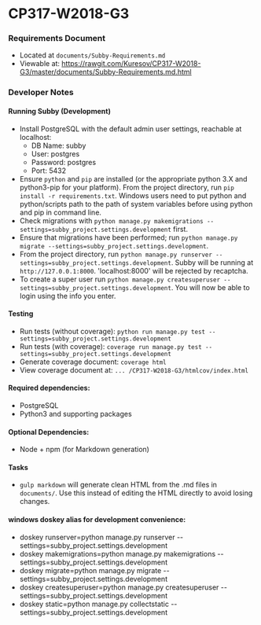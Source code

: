 # CP317-W2018-G3

### Requirements Document
* Located at `documents/Subby-Requirements.md`
* Viewable at: https://rawgit.com/Kuresov/CP317-W2018-G3/master/documents/Subby-Requirements.md.html

### Developer Notes
#### Running Subby (Development)
  * Install PostgreSQL with the default admin user settings, reachable at localhost:
    * DB Name: subby
    * User: postgres
    * Password: postgres
    * Port: 5432
  * Ensure `python` and `pip` are installed (or the appropriate python 3.X and python3-pip for your platform). From the project directory, run `pip install -r requirements.txt`. Windows users need to put python and python/scripts path to the path of system variables before using python and pip in command line.
  * Check migrations with `python manage.py makemigrations --settings=subby_project.settings.development` first.
  * Ensure that migrations have been performed; run `python manage.py migrate --settings=subby_project.settings.development`.
  * From the project directory, run `python manage.py runserver --settings=subby_project.settings.development`. Subby will be running at `http://127.0.0.1:8000`. 'localhost:8000' will be rejected by recaptcha.
  * To create a super user run `python manage.py createsuperuser --settings=subby_project.settings.development`. You will now be able to login using the info you enter.
 
#### Testing
  * Run tests (without coverage): `python run manage.py test --settings=subby_project.settings.development`
  * Run tests (with coverage): `coverage run manage.py test --settings=subby_project.settings.development`
  * Generate coverage document: `coverage html`
  * View coverage document at: `... /CP317-W2018-G3/htmlcov/index.html`

#### Required dependencies:
  * PostgreSQL
  * Python3 and supporting packages

#### Optional Dependencies:
  * Node + npm (for Markdown generation)

#### Tasks
  * `gulp markdown` will generate clean HTML from the .md files in `documents/`. Use this instead of editing the HTML directly to avoid losing changes.

#### windows doskey alias for development convenience:
* doskey runserver=python manage.py runserver --settings=subby_project.settings.development
* doskey makemigrations=python manage.py makemigrations --settings=subby_project.settings.development
* doskey migrate=python manage.py migrate --settings=subby_project.settings.development
* doskey createsuperuser=python manage.py createsuperuser --settings=subby_project.settings.development
* doskey static=python manage.py collectstatic --settings=subby_project.settings.development
